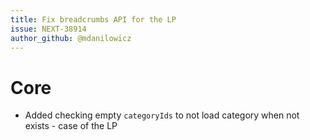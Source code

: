 ```yaml
---
title: Fix breadcrumbs API for the LP
issue: NEXT-38914
author_github: @mdanilowicz
---
```

# Core
* Added checking empty `categoryIds` to not load category when not exists - case of the LP
